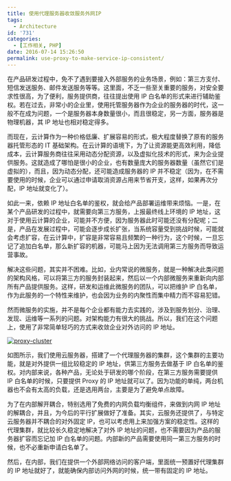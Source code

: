 ```yaml
---
title: 使用代理服务器收敛服务外网IP
tags:
  - Architecture
id: '731'
categories:
  - [工作相关, PHP]
date: 2016-07-14 15:26:50
permalink: use-proxy-to-make-service-ip-consistent/
---
```


在产品研发过程中，免不了遇到要接入外部服务的业务场景，例如：第三方支付、短信发送服务、邮件发送服务等等。这里面，不乏一些至关重要的服务，对安全要求性很高，为了便利，服务提供商，往往提出使用 IP 白名单的形式来进行辅助鉴权。若在过去，非常小的企业里，使用托管服务器作为企业的服务器的时代，这一般不在成为问题，一个是服务器本身数量很小，而且很稳定，另一方面，服务器是物理机器，其 IP 地址也相对稳定得多。

而现在，云计算作为一种价格低廉、扩展容易的形式，极大程度替换了原有的服务器托管形态的 IT 基础架构。在云计算的语境下，为了让资源能更高效利用，降低成本，云计算服务商往往采用动态分配资源，以及虚拟化技术的形式，来为企业提供服务。这就造成了哪怕是很小的企业，也有数量庞大的服务器数量（虽然它们是虚拟的），而且，因为动态分配，还可能造成服务器的 IP 并不稳定（因为，在不需要使用的时候，企业可以通过申请取消资源占用来节省开支，这样，如果再次分配，IP 地址就变化了）。

如此一来，依赖 IP 地址白名单的鉴权，就会给产品部署运维带来烦恼。一是，在某个产品研发的过程中，就需要向第三方服务，上报最终线上环境的 IP 地址，这对于使用云计算的企业，可能并不方便，因为服务器此时可能还没有分配呢；二是，产品在发展过程中，可能会逐步成长扩张，当系统容量受到挑战时候，可能就会考虑扩容，在云计算中，扩容是非常容易且频繁的一种行为，这个时候，一旦忘记了追加白名单，那么新扩容的机器，可能马上因为无法调用第三方服务而导致运营事故。
<!-- more -->
解决这些问题，其实并不困难。比如，业内常说的微服务，就是一种解决此类问题的架构风格，可以将第三方的服务封装起来，然后以一个内部微服务来重新向内部所有产品提供服务。这样，研发和运维此微服务的团队，可以把维护 IP 白名单，作为此服务的一个特性来维护，也会因为业务的内聚性而集中精力而不容易犯错。

然而微服务的实施，并不是每个企业都有能力去实践的，涉及到服务划分、治理、发现、运维等一系列的问题。对架构能力有很大的挑战。所以，我们在这个问题上，使用了非常简单轻巧的方式来收敛企业对外访问的 IP 地址。

[![proxy-cluster](http://blog.charlestang.org/wp-content/uploads/2016/07/proxy-cluster.png)](http://blog.charlestang.org/wp-content/uploads/2016/07/proxy-cluster.png)

如图所示，我们使用云服务器，搭建了一个代理服务器的集群，这个集群的主要功能，就是对外提供一组比较稳定的 IP 地址，供第三方服务去做基于 IP 白名单的鉴权。对内部来说，各种产品，无论处于研发的哪个阶段，在第三方服务需要提供 IP 白名单的时候，只要提供 Proxy 的 IP 地址就可以了。因为功能的单纯，两台机器也不会有太高的负载，还是选用两台，主要是为了避免单点故障。

为了在内部解开耦合，特别选用了免费的内网负载均衡组件，来做到内网 IP 地址的解耦合，并且，为今后的平行扩展做好了准备。其实，云服务还提供了，与特定云服务器并不耦合的对外固定 IP，也可以考虑用上来加强方案的稳定性。这样的代理集群，就比较长久稳定地解决了对外 IP 地址的问题，也不需要因为产品的服务器扩容而忘记加 IP 白名单的问题。内部新的产品需要使用同一第三方服务的时候，也不必重新申请白名单了。

然后，在内部，我们在提供一个外部网络访问的客户端，里面统一预置好代理集群的 IP 地址就好了，就能确保内部访问外网的时候，统一带有固定的 IP 地址。